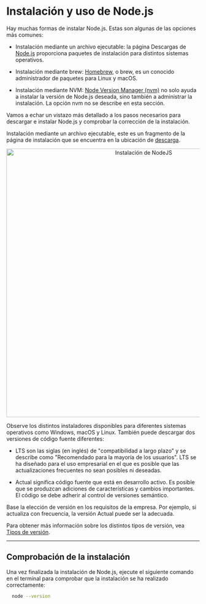 # Instalación y uso de Node.js

Hay muchas formas de instalar Node.js. Estas son algunas de las opciones más comunes:

- Instalación mediante un archivo ejecutable: la página Descargas de [Node.js](https://nodejs.org/en/download) proporciona paquetes de instalación para distintos sistemas operativos.

- Instalación mediante brew: [Homebrew](https://brew.sh), o brew, es un conocido administrador de paquetes para Linux y macOS.

- Instalación mediante NVM: [Node Version Manager (nvm)](https://nodejs.org/en/download/package-manager/#nvm?azure-portal=true) no solo ayuda a instalar la versión de Node.js deseada, sino también a administrar la instalación. La opción nvm no se describe en esta sección.

Vamos a echar un vistazo más detallado a los pasos necesarios para descargar e instalar Node.js y comprobar la corrección de la instalación.

Instalación mediante un archivo ejecutable, este es un fragmento de la página de instalación que se encuentra en la ubicación de [descarga](https://nodejs.org/en/download/).

<p align="center">
  <img src="https://learn.microsoft.com/es-es/training/advocates/intro-to-nodejs/media/install-page.png" alt="Instalación de NodeJS" width="700">
</p>

Observe los distintos instaladores disponibles para diferentes sistemas operativos como Windows, macOS y Linux. También puede descargar dos versiones de código fuente diferentes:

- LTS son las siglas (en inglés) de "compatibilidad a largo plazo" y se describe como "Recomendado para la mayoría de los usuarios". LTS se ha diseñado para el uso empresarial en el que es posible que las actualizaciones frecuentes no sean posibles ni deseadas.

- Actual significa código fuente que está en desarrollo activo. Es posible que se produzcan adiciones de características y cambios importantes. El código se debe adherir al control de versiones semántico.

Base la elección de versión en los requisitos de la empresa. Por ejemplo, si actualiza con frecuencia, la versión Actual puede ser la adecuada.

Para obtener más información sobre los distintos tipos de versión, vea [Tipos de versión](https://github.com/nodejs/node#release-types?azure-portal=true).

---

## Comprobación de la instalación

Una vez finalizada la instalación de Node.js, ejecute el siguiente comando en el terminal para comprobar que la instalación se ha realizado correctamente:

```bash
  node --version
```
